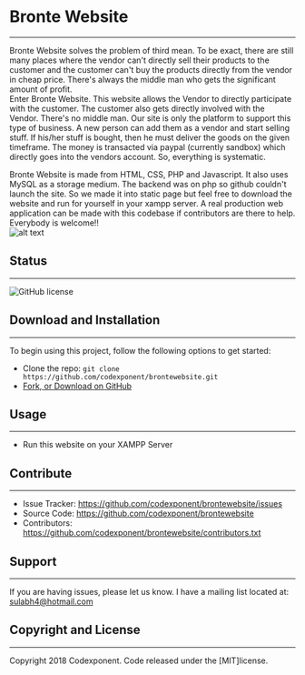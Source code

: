 # Bronte Website
--------

Bronte Website solves the problem of third mean. To be exact, there are still many places where the vendor can't directly sell their products to the customer and the customer can't buy the products directly from the vendor in cheap price. There's always the middle man who gets the significant amount of profit. <br />
Enter Bronte Website. This website allows the Vendor to directly participate with the customer. The customer also gets directly involved with the Vendor. There's no middle man. Our site is only the platform to support this type of business. A new person can add them as a vendor and start selling stuff. If his/her stuff is bought, then he must deliver the goods on the given timeframe. The money is transacted via paypal (currently sandbox) which directly goes into the vendors account. So, everything is systematic.<br />

Bronte Website is made from HTML, CSS, PHP and Javascript. It also uses MySQL as a storage medium. The backend was on php so github couldn't launch the site. So we made it into static page but feel free to download the website and run for yourself in your xampp server. A real production web application can be made with this codebase if contributors are there to help. Everybody is welcome!!<br /> 
![alt text](https://i.imgur.com/o6kgTtx.png)

## Status
--------

![GitHub license](https://img.shields.io/badge/license-MIT-blue.svg)

## Download and Installation
-------

To begin using this project, follow the following options to get started:
* Clone the repo: `git clone https://github.com/codexponent/brontewebsite.git`
* [Fork, or Download on GitHub](https://github.com/codexponent/brontewebsite)

## Usage
-------

- Run this website on your XAMPP Server

## Contribute
----------

- Issue Tracker: https://github.com/codexponent/brontewebsite/issues
- Source Code: https://github.com/codexponent/brontewebsite
- Contributors: https://github.com/codexponent/brontewebsite/contributors.txt

## Support
-------

If you are having issues, please let us know.
I have a mailing list located at: sulabh4@hotmail.com

## Copyright and License
-------

Copyright 2018 Codexponent. Code released under the [MIT]license.

